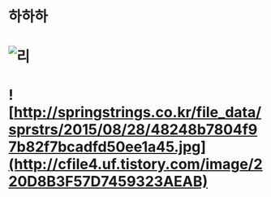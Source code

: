 # 하하하
# ![리](http://springstrings.co.kr/file_data/sprstrs/2015/08/28/48248b7804f97b82f7bcadfd50ee1a45.jpg)
# ![http://springstrings.co.kr/file_data/sprstrs/2015/08/28/48248b7804f97b82f7bcadfd50ee1a45.jpg](http://cfile4.uf.tistory.com/image/220D8B3F57D7459323AEAB)
